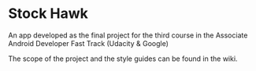 # Stock Hawk

An app developed as the final project for the third course in the Associate Android Developer Fast Track (Udacity &amp; Google)

The scope of the project and the style guides can be found in the wiki.
